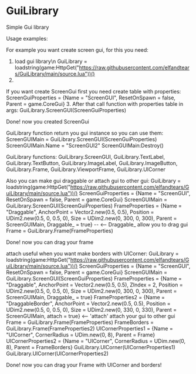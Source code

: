 # GuiLibrary
Simple Gui library

Usage examples:

For example you want create screen gui, for this you need:
1. load gui library\n
GuiLibrary = loadstring(game:HttpGet("https://raw.githubusercontent.com/elfandtears/GuiLibrary/main/source.lua"))()
2.
If you want create ScreenGui first you need create table with properties:
ScreenGuiProperties = {Name = "ScreenGUI", ResetOnSpawn = false, Parent = game.CoreGui}
3.
After that call function with properties table in args:
GuiLibrary.ScreenGUI(ScreenGuiProperties)

Done! now you created ScreenGui

GuiLibrary function return you gui instance so you can use them:
ScreenGUIMain = GuiLibrary.ScreenGUI(ScreenGuiProperties)
ScreenGUIMain.Name = "ScreenGUI2"
ScreenGUIMain:Destroy()

GuiLibrary functions:
GuiLibrary.ScreenGUI, GuiLibrary.TextLabel, GuiLibrary.TextButton, GuiLibrary.ImageLabel, GuiLibrary.ImageButton, GuiLibrary.Frame, GuiLibrary.ViewportFrame, GuiLibrary.UICorner

Also you can make gui draggable or attach gui to other gui:
GuiLibrary = loadstring(game:HttpGet("https://raw.githubusercontent.com/elfandtears/GuiLibrary/main/source.lua"))()
ScreenGuiProperties = {Name = "ScreenGUI", ResetOnSpawn = false, Parent = game.CoreGui}
ScreenGUIMain = GuiLibrary.ScreenGUI(ScreenGuiProperties)
FrameProperties = {Name = "Draggable", AnchorPoint = Vector2.new(0.5, 0.5), Position = UDim2.new(0.5, 0, 0.5, 0), Size = UDim2.new(0, 300, 0, 300), Parent = ScreenGUIMain, Draggable_ = true} -- <-- Draggable_ allow you to drag gui
Frame = GuiLibrary.Frame(FrameProperties)

Done! now you can drag your frame

attach useful when you want make borders with UICorner:
GuiLibrary = loadstring(game:HttpGet("https://raw.githubusercontent.com/elfandtears/GuiLibrary/main/source.lua"))()
ScreenGuiProperties = {Name = "ScreenGUI", ResetOnSpawn = false, Parent = game.CoreGui}
ScreenGUIMain = GuiLibrary.ScreenGUI(ScreenGuiProperties)
FrameProperties = {Name = "Draggable", AnchorPoint = Vector2.new(0.5, 0.5), ZIndex = 2, Position = UDim2.new(0.5, 0, 0.5, 0), Size = UDim2.new(0, 300, 0, 300), Parent = ScreenGUIMain, Draggable_ = true}
FrameProperties2 = {Name = "DraggableBorder", AnchorPoint = Vector2.new(0.5, 0.5), Position = UDim2.new(0.5, 0, 0.5, 0), Size = UDim2.new(0, 330, 0, 330), Parent = ScreenGUIMain, attach = true} <-- 'attach' attach your gui to other gui
Frame = GuiLibrary.Frame(FrameProperties)
FrameBorders = GuiLibrary.Frame(FrameProperties2)
UICornerProperties1 = {Name = "UICorner", CornerRadius = UDim.new(0, 8), Parent = Frame}
UICornerProperties2 = {Name = "UICorner", CornerRadius = UDim.new(0, 8), Parent = FrameBorders}
GuiLibrary.UICorner(UICornerProperties1)
GuiLibrary.UICorner(UICornerProperties2)

Done! now you can drag your Frame with UICorner and borders!
